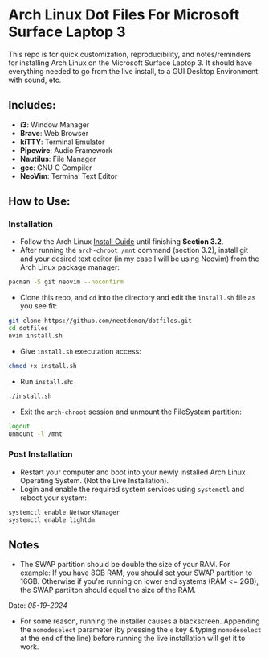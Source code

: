 # Arch Linux Dot Files For Microsoft Surface Laptop 3

This repo is for quick customization, reproducibility, and notes/reminders for installing Arch Linux on the Microsoft Surface Laptop 3.
It should have everything needed to go from the live install, to a GUI Desktop Environment with sound, etc.

## Includes:
- **i3**: Window Manager
- **Brave**: Web Browser
- **kiTTY**: Terminal Emulator
- **Pipewire**: Audio Framework
- **Nautilus**: File Manager
- **gcc**: GNU C Compiler
- **NeoVim**: Terminal Text Editor

## How to Use:

### Installation
- Follow the Arch Linux [Install Guide](https://wiki.archlinux.org/title/installation_guide) until finishing **Section 3.2**.
- After running the `arch-chroot /mnt` command (section 3.2), install git and your desired text editor (in my case I will be using Neovim) from the Arch Linux package manager:

```sh
pacman -S git neovim --noconfirm
```

- Clone this repo, and `cd` into the directory and edit the `install.sh` file as you see fit:

```sh
git clone https://github.com/neetdemon/dotfiles.git
cd dotfiles
nvim install.sh
```

- Give `install.sh` executation access:

```sh
chmod +x install.sh
```

- Run `install.sh`:

```sh
./install.sh
```

- Exit the `arch-chroot` session and unmount the FileSystem partition:

```sh
logout
unmount -l /mnt
```

### Post Installation

- Restart your computer and boot into your newly installed Arch Linux Operating System. (Not the Live Installation).
- Login and enable the required system services using `systemctl` and reboot your system:


```sh
systemctl enable NetworkManager
systemctl enable lightdm
```

## Notes
- The SWAP partition should be double the size of your RAM. For example: If you have 8GB RAM, you should set your SWAP partition to 16GB. Otherwise if you're running on lower end systems (RAM <= 2GB), the SWAP partiiton
should equal the size of the RAM.

Date: *05-19-2024*
- For some reason, running the installer causes a blackscreen. Appending the `nomodeselect` parameter (by pressing the `e` key & typing `nomodeselect` at the end of the line)
before running the live installation will get it to work.
